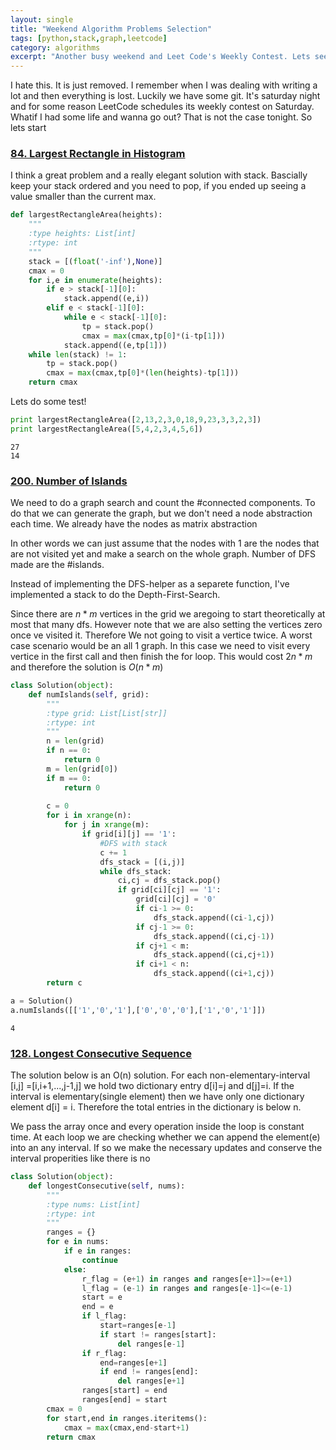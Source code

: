 ```yaml
---
layout: single
title: "Weekend Algorithm Problems Selection"
tags: [python,stack,graph,leetcode]
category: algorithms
excerpt: "Another busy weekend and Leet Code's Weekly Contest. Lets see three selectedd algorithm question with their solutions"
---
```


I hate this. It is just removed. I remember when I was dealing with writing a lot and then everything is lost. Luckily we have some git. It's saturday night and for some reason LeetCode schedules its weekly contest on Saturday. Whatif I had some life and wanna go out? That is not the case tonight. So lets start

### [84. Largest Rectangle in Histogram](https://leetcode.com/problems/largest-rectangle-in-histogram/)
I think a great problem and a really elegant solution with stack. Bascially keep your stack ordered and you need to pop, if you ended up seeing a value smaller than the current max. 


```python
def largestRectangleArea(heights):
    """
    :type heights: List[int]
    :rtype: int
    """
    stack = [(float('-inf'),None)]
    cmax = 0
    for i,e in enumerate(heights):
        if e > stack[-1][0]:
            stack.append((e,i))
        elif e < stack[-1][0]:
            while e < stack[-1][0]:
                tp = stack.pop()
                cmax = max(cmax,tp[0]*(i-tp[1]))
            stack.append((e,tp[1]))
    while len(stack) != 1:
        tp = stack.pop()
        cmax = max(cmax,tp[0]*(len(heights)-tp[1]))
    return cmax
```

Lets do some test! 


```python
print largestRectangleArea([2,13,2,3,0,18,9,23,3,3,2,3])
print largestRectangleArea([5,4,2,3,4,5,6])
```

    27
    14


### [200. Number of Islands](https://leetcode.com/problems/number-of-islands/)
We need to do a graph search and count the #connected components. To do that we can generate the graph, but we don't need a node abstraction each time. We already have the nodes as matrix abstraction

In other words we can just assume that the nodes with 1 are the nodes that are not visited yet and make a search on the whole graph. Number of DFS made are the #islands.

Instead of implementing the DFS-helper as a separete function, I've implemented a stack to do the Depth-First-Search.

Since there are $n*m$ vertices in the grid we aregoing to start theoretically at most that many dfs. However note that we are also setting the vertices zero once ve visited it. Therefore We not going to visit a vertice twice. A worst case scenario would be an all 1 graph. In this case we need to visit every vertice in the first call and then finish the for loop. This would cost $2n*m$ and therefore the solution is $O(n*m)$  


```python
class Solution(object):
    def numIslands(self, grid):
        """
        :type grid: List[List[str]]
        :rtype: int
        """
        n = len(grid)
        if n == 0: 
            return 0
        m = len(grid[0])
        if m == 0:
            return 0
        
        c = 0
        for i in xrange(n):
            for j in xrange(m):
                if grid[i][j] == '1':
                    #DFS with stack
                    c += 1
                    dfs_stack = [(i,j)]
                    while dfs_stack:
                        ci,cj = dfs_stack.pop()
                        if grid[ci][cj] == '1':
                            grid[ci][cj] = '0' 
                            if ci-1 >= 0:
                                dfs_stack.append((ci-1,cj))
                            if cj-1 >= 0:
                                dfs_stack.append((ci,cj-1))
                            if cj+1 < m:
                                dfs_stack.append((ci,cj+1))
                            if ci+1 < n:
                                dfs_stack.append((ci+1,cj))                    
        return c
```


```python
a = Solution()
a.numIslands([['1','0','1'],['0','0','0'],['1','0','1']])
```




    4



### [128. Longest Consecutive Sequence](https://leetcode.com/problems/longest-consecutive-sequence/)

The solution below is an O(n) solution. For each  non-elementary-interval [i,j] =[i,i+1,...,j-1,j] we hold two dictionary entry d[i]=j and d[j]=i. If the interval is elementary(single element) then we have only one dictionary element d[i] = i. Therefore the total entries in the dictionary is below n.

We pass the array once and every operation inside the loop is constant time. At each loop we are checking whether we can append the element(e) into an any interval. If so we make the necessary updates and conserve the interval properities like there is no


```python
class Solution(object):
    def longestConsecutive(self, nums):
        """
        :type nums: List[int]
        :rtype: int
        """
        ranges = {}
        for e in nums:
            if e in ranges:
                continue
            else:
                r_flag = (e+1) in ranges and ranges[e+1]>=(e+1)
                l_flag = (e-1) in ranges and ranges[e-1]<=(e-1)
                start = e
                end = e
                if l_flag:
                    start=ranges[e-1]
                    if start != ranges[start]:
                        del ranges[e-1]
                if r_flag:
                    end=ranges[e+1]   
                    if end != ranges[end]:
                        del ranges[e+1]
                ranges[start] = end
                ranges[end] = start    
        cmax = 0  
        for start,end in ranges.iteritems():
            cmax = max(cmax,end-start+1)
        return cmax
        
```
